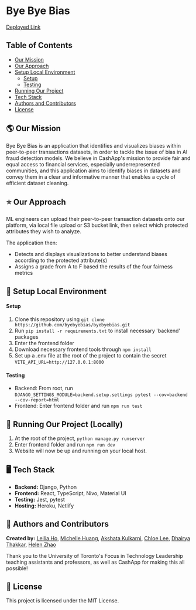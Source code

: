# Bye Bye Bias

[Deployed Link](https://byebyebias.netlify.app/)

##  Table of Contents  
- [Our Mission](#our-mission)
- [Our Approach](#our-mission)
- [Setup Local Environment](#our-mission)
  - [Setup](#setup)
  - [Testing](#testing)
- [Running Our Project](#running-our-project)
- [Tech Stack](#tech-stack)
- [Authors and Contributors](#authors-and-contributors)
- [License](#license)

##  🌎 Our Mission   
Bye Bye Bias is an application that identifies and visualizes biases within peer-to-peer transactions datasets, in order to tackle the issue of bias in AI fraud detection models. We believe in CashApp's mission to provide fair and equal access to financial services, especially underrepresented communities, and this application aims to identify biases in datasets and convey them in a clear and informative manner that enables a cycle of efficient dataset cleaning. 

## ⭐️ Our Approach 
ML engineers can upload their peer-to-peer transaction datasets onto our platform, via local file upload or S3 bucket link, then select which protected attributes they wish to analyze.

The application then:
- Detects and displays visualizations to better understand biases according to the protected attribute(s)
- Assigns a grade from A to F based the results of the four fairness metrics

## 🧱 Setup Local Environment
#### Setup
1. Clone this repository using `git clone https://github.com/byebyebias/byebyebias.git`
2. Run `pip install -r requirements.txt` to install necessary 'backend' packages
3. Enter the frontend folder
4. Download necessary frontend tools through `npm install`
5. Set up a .env file at the root of the project to contain the secret `VITE_API_URL=http://127.0.0.1:8000`

#### Testing
- Backend: From root, run `DJANGO_SETTINGS_MODULE=backend.setup.settings pytest --cov=backend --cov-report=html`
- Frontend: Enter frontend folder and run `npm run test`

##  🏃 Running Our Project (Locally)
1. At the root of the project, `python manage.py runserver`
2. Enter frontend folder and run `npm run dev`
3. Website will now be up and running on your local host.

## 🖥 Tech Stack  
- **Backend:** Django, Python
- **Frontend:** React, TypeScript, Nivo, Material UI
- **Testing:** Jest, pytest
- **Hosting:** Heroku, Netlify

## 💜 Authors and Contributors
**Created by:** [Leilia Ho](https://github.com/aerymist), [Michelle Huang](https://github.com/1michhu1), [Akshata Kulkarni](https://github.com/aakshataa), [Chloe Lee](https://github.com/chloehylee), [Dhairya Thakkar](https://github.com/dhairya-t), [Helen Zhao](https://github.com/1zhaohel)

Thank you to the University of Toronto's Focus in Technology Leadership teaching assistants and professors, as well as CashApp for making this all possible!

## 📄 License 
This project is licensed under the MIT License. 
